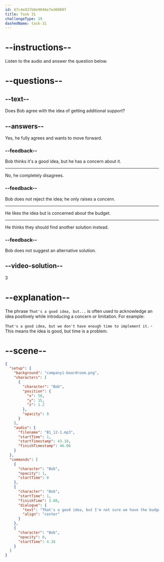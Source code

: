 ```yaml
---
id: 67c4e837b8e9846e7ed6000f
title: Task 31
challengeType: 19
dashedName: task-31
---
```


<!-- (Audio) Bob: That's a good idea, but I'm not sure we have the budget for that. -->

# --instructions--

Listen to the audio and answer the question below.

# --questions--

## --text--

Does Bob agree with the idea of getting additional support?  

## --answers--

Yes, he fully agrees and wants to move forward.  

### --feedback--

Bob thinks it's a good idea, but he has a concern about it.

---

No, he completely disagrees.  

### --feedback--

Bob does not reject the idea; he only raises a concern.

---

He likes the idea but is concerned about the budget.

---

He thinks they should find another solution instead.  

### --feedback--

Bob does not suggest an alternative solution.

## --video-solution--

3  

# --explanation--

The phrase `That's a good idea, but...` is often used to acknowledge an idea positively while introducing a concern or limitation. For example:

`That's a good idea, but we don't have enough time to implement it.` - This means the idea is good, but time is a problem.

# --scene--

```json
{
  "setup": {
    "background": "company1-boardroom.png",
    "characters": [
      {
        "character": "Bob",
        "position": {
          "x": 50,
          "y": 15,
          "z": 1.2
        },
        "opacity": 0
      }
    ],
    "audio": {
      "filename": "B1_12-1.mp3",
      "startTime": 1,
      "startTimestamp": 43.18,
      "finishTimestamp": 46.06
    }
  },
  "commands": [
    {
      "character": "Bob",
      "opacity": 1,
      "startTime": 0
    },
    {
      "character": "Bob",
      "startTime": 1,
      "finishTime": 3.88,
      "dialogue": {
        "text": "That's a good idea, but I'm not sure we have the budget for that.",
        "align": "center"
      }
    },
    {
      "character": "Bob",
      "opacity": 0,
      "startTime": 4.38
    }
  ]
}
```
